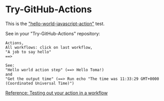 # Try-GitHub-Actions

This is the ["hello-world-javascript-action"](https://github.com/mlabrkic/hello-world-javascript-action) test.

See in your "Try-GitHub-Actions" repository:

```
Actions,
All workflows: click on last workflow,
"A job to say hello"
==>

See:
"Hello world action step" (==> Hello Toma!)
and
"Get the output time" (==> Run echo "The time was 11:33:29 GMT+0000 (Coordinated Universal Time)")
```

[Reference: Testing out your action in a workflow](https://docs.github.com/en/actions/creating-actions/creating-a-javascript-action#testing-out-your-action-in-a-workflow)
